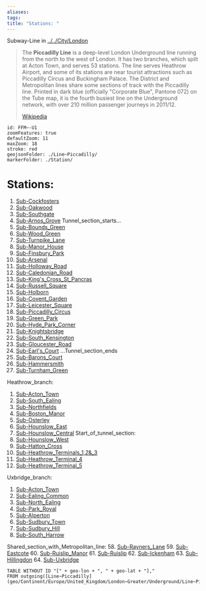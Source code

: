 ```yaml
---
aliases: 
tags: 
title: "Stations: "
---
```

Subway-Line in [../../City/London](../../City/London) 

> The **Piccadilly Line** is a deep-level London Underground line running from the north to the west of London. It has two branches, which split at Acton Town, and serves 53 stations. The line serves Heathrow Airport, and some of its stations are near tourist attractions such as Piccadilly Circus and Buckingham Palace. The District and Metropolitan lines share some sections of track with the Piccadilly line. Printed in dark blue (officially "Corporate Blue", Pantone 072) on the Tube map, it is the fourth busiest line on the Underground network, with over 210 million passenger journeys in 2011/12.
>
> [Wikipedia](https://en.wikipedia.org/wiki/Piccadilly%20line)


```leaflet
id: FFM~-U1
zoomFeatures: true 
defaultZoom: 11 
maxZoom: 18
stroke: red
geojsonFolder: ./Line~Piccadilly/
markerFolder: ./Station/
```


# Stations: 

1.	[Sub-Cockfosters](geo/Continent/Europe/United_Kingdom/London~Greater/Underground/Station/Sub-Cockfosters.md) 
2.	[Sub-Oakwood](geo/Continent/Europe/United_Kingdom/London~Greater/Underground/Station/Sub-Oakwood.md) 
3.	[Sub-Southgate](geo/Continent/Europe/United_Kingdom/London~Greater/Underground/Station/Sub-Southgate.md) 
4.	[Sub-Arnos_Grove](geo/Continent/Europe/United_Kingdom/London~Greater/Underground/Station/Sub-Arnos_Grove.md) 
Tunnel_section_starts...
6.	[Sub-Bounds_Green](geo/Continent/Europe/United_Kingdom/London~Greater/Underground/Station/Sub-Bounds_Green.md) 
7.	[Sub-Wood_Green](geo/Continent/Europe/United_Kingdom/London~Greater/Underground/Station/Sub-Wood_Green.md) 
8.	[Sub-Turnpike_Lane](geo/Continent/Europe/United_Kingdom/London~Greater/Underground/Station/Sub-Turnpike_Lane.md) 
9.	[Sub-Manor_House](geo/Continent/Europe/United_Kingdom/London~Greater/Underground/Station/Sub-Manor_House.md) 
10.	[Sub-Finsbury_Park](geo/Continent/Europe/United_Kingdom/London~Greater/Underground/Station/Sub-Finsbury_Park.md) 
11.	[Sub-Arsenal](geo/Continent/Europe/United_Kingdom/London~Greater/Underground/Station/Sub-Arsenal.md) 
12.	[Sub-Holloway_Road](geo/Continent/Europe/United_Kingdom/London~Greater/Underground/Station/Sub-Holloway_Road.md) 
13.	[Sub-Caledonian_Road](geo/Continent/Europe/United_Kingdom/London~Greater/Underground/Station/Sub-Caledonian_Road.md) 
14.	[Sub-King's_Cross_St_Pancras](Sub-King's_Cross_St_Pancras) 
15.	[Sub-Russell_Square](geo/Continent/Europe/United_Kingdom/London~Greater/Underground/Station/Sub-Russell_Square.md) 
16.	[Sub-Holborn](geo/Continent/Europe/United_Kingdom/London~Greater/Underground/Station/Sub-Holborn.md) 
17.	[Sub-Covent_Garden](geo/Continent/Europe/United_Kingdom/London~Greater/Underground/Station/Sub-Covent_Garden.md) 
18.	[Sub-Leicester_Square](geo/Continent/Europe/United_Kingdom/London~Greater/Underground/Station/Sub-Leicester_Square.md) 
19.	[Sub-Piccadilly_Circus](geo/Continent/Europe/United_Kingdom/London~Greater/Underground/Station/Sub-Piccadilly_Circus.md) 
20.	[Sub-Green_Park](geo/Continent/Europe/United_Kingdom/London~Greater/Underground/Station/Sub-Green_Park.md) 
21.	[Sub-Hyde_Park_Corner](geo/Continent/Europe/United_Kingdom/London~Greater/Underground/Station/Sub-Hyde_Park_Corner.md) 
22.	[Sub-Knightsbridge](geo/Continent/Europe/United_Kingdom/London~Greater/Underground/Station/Sub-Knightsbridge.md) 
23.	[Sub-South_Kensington](geo/Continent/Europe/United_Kingdom/London~Greater/Underground/Station/Sub-South_Kensington.md) 
24.	[Sub-Gloucester_Road](geo/Continent/Europe/United_Kingdom/London~Greater/Underground/Station/Sub-Gloucester_Road.md) 
25.	[Sub-Earl's_Court](geo/Continent/Europe/United_Kingdom/London~Greater/Underground/Station/Sub-Earl's_Court.md) 
...Tunnel_section_ends
27.	[Sub-Barons_Court](geo/Continent/Europe/United_Kingdom/London~Greater/Underground/Station/Sub-Barons_Court.md) 
28.	[Sub-Hammersmith](geo/Continent/Europe/United_Kingdom/London~Greater/Underground/Station/Sub-Hammersmith.md) 
29.	[Sub-Turnham_Green](geo/Continent/Europe/United_Kingdom/London~Greater/Underground/Station/Sub-Turnham_Green.md) 

Heathrow_branch:
1.	[Sub-Acton_Town](geo/Continent/Europe/United_Kingdom/London~Greater/Underground/Station/Sub-Acton_Town.md) 
2.	[Sub-South_Ealing](geo/Continent/Europe/United_Kingdom/London~Greater/Underground/Station/Sub-South_Ealing.md) 
3.	[Sub-Northfields](geo/Continent/Europe/United_Kingdom/London~Greater/Underground/Station/Sub-Northfields.md) 
4.	[Sub-Boston_Manor](geo/Continent/Europe/United_Kingdom/London~Greater/Underground/Station/Sub-Boston_Manor.md) 
5.	[Sub-Osterley](geo/Continent/Europe/United_Kingdom/London~Greater/Underground/Station/Sub-Osterley.md) 
6.	[Sub-Hounslow_East](geo/Continent/Europe/United_Kingdom/London~Greater/Underground/Station/Sub-Hounslow_East.md) 
7.	[Sub-Hounslow_Central](geo/Continent/Europe/United_Kingdom/London~Greater/Underground/Station/Sub-Hounslow_Central.md) 
Start_of_tunnel_section: 
41.	[Sub-Hounslow_West](geo/Continent/Europe/United_Kingdom/London~Greater/Underground/Station/Sub-Hounslow_West.md) 
42.	[Sub-Hatton_Cross](geo/Continent/Europe/United_Kingdom/London~Greater/Underground/Station/Sub-Hatton_Cross.md) 
43.	[Sub-Heathrow_Terminals_1,_2_&_3](geo/Continent/Europe/United_Kingdom/London~Greater/Underground/Station/Sub-Heathrow_Terminals_1,_2_&_3.md) 
44.	[Sub-Heathrow_Terminal_4](geo/Continent/Europe/United_Kingdom/London~Greater/Underground/Station/Sub-Heathrow_Terminal_4.md)
45.	[Sub-Heathrow_Terminal_5](geo/Continent/Europe/United_Kingdom/London~Greater/Underground/Station/Sub-Heathrow_Terminal_5.md)  

Uxbridge_branch:
1.	[Sub-Acton_Town](geo/Continent/Europe/United_Kingdom/London~Greater/Underground/Station/Sub-Acton_Town.md) 
2.	[Sub-Ealing_Common](geo/Continent/Europe/United_Kingdom/London~Greater/Underground/Station/Sub-Ealing_Common.md) 
3.	[Sub-North_Ealing](geo/Continent/Europe/United_Kingdom/London~Greater/Underground/Station/Sub-North_Ealing.md) 
4.	[Sub-Park_Royal](geo/Continent/Europe/United_Kingdom/London~Greater/Underground/Station/Sub-Park_Royal.md) 
5.	[Sub-Alperton](geo/Continent/Europe/United_Kingdom/London~Greater/Underground/Station/Sub-Alperton.md) 
6.	[Sub-Sudbury_Town](geo/Continent/Europe/United_Kingdom/London~Greater/Underground/Station/Sub-Sudbury_Town.md) 
7.	[Sub-Sudbury_Hill](geo/Continent/Europe/United_Kingdom/London~Greater/Underground/Station/Sub-Sudbury_Hill.md) 
8.	[Sub-South_Harrow](geo/Continent/Europe/United_Kingdom/London~Greater/Underground/Station/Sub-South_Harrow.md) 

Shared_section_with_Metropolitan_line:
58.	[Sub-Rayners_Lane](geo/Continent/Europe/United_Kingdom/London~Greater/Underground/Station/Sub-Rayners_Lane.md) 
59.	[Sub-Eastcote](geo/Continent/Europe/United_Kingdom/London~Greater/Underground/Station/Sub-Eastcote.md) 
60.	[Sub-Ruislip_Manor](geo/Continent/Europe/United_Kingdom/London~Greater/Underground/Station/Sub-Ruislip_Manor.md) 
61.	[Sub-Ruislip](geo/Continent/Europe/United_Kingdom/London~Greater/Underground/Station/Sub-Ruislip.md) 
62.	[Sub-Ickenham](geo/Continent/Europe/United_Kingdom/London~Greater/Underground/Station/Sub-Ickenham.md) 
63.	[Sub-Hillingdon](geo/Continent/Europe/United_Kingdom/London~Greater/Underground/Station/Sub-Hillingdon.md) 
64.	[Sub-Uxbridge](geo/Continent/Europe/United_Kingdom/London~Greater/Underground/Station/Sub-Uxbridge.md) 


```dataview
TABLE WITHOUT ID "[" + geo-lon + ", " + geo-lat + "],"
FROM outgoing([Line~Piccadilly](geo/Continent/Europe/United_Kingdom/London~Greater/Underground/Line~Piccadilly.md))
```



